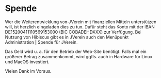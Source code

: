 # Spende

Wer die Weiterentwicklung von JVerein mit finanziellen Mitteln unterstützen will, ist herzlich eingeladen dies zu tun. Dafür steht das Konto mit der IBAN DE15200411110569153000 \(BIC COBADEHDXXX\) zur Verfügung. Bei Nutzung von Hibiscus gibt es in JVerein auch den Menüpunkt Administration \| Spende für JVerein.

Das Geld wird u. a. für den Betrieb der Web-Site benötigt. Falls mal ein größerer Betrag zusammenkommt, wird ggfls. auch in Hardware für Linux und MacOS investiert.

Vielen Dank im Voraus.

